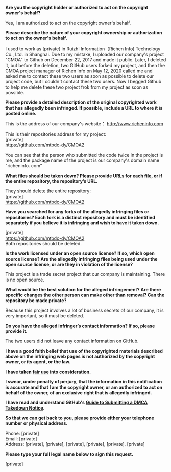 **Are you the copyright holder or authorized to act on the copyright owner's behalf?**

Yes, I am authorized to act on the copyright owner's behalf.

**Please describe the nature of your copyright ownership or authorization to act on the owner's behalf.**

I used to work as [private] in Ruizhi Information（Richen Info) Technology Co., Ltd. in Shanghai. Due to my mistake, I uploaded our company's project "CMOA" to Github on December 22, 2017 and made it public. Later, I deleted it, but before the deletion, two GitHub users forked my project, and then the CMOA project manager of Richen Info on May 12, 2020 called me and asked me to contact these two users as soon as possible to delete our project code, but I couldn't contact these two users. Now I begged Github to help me delete these two project frok from my project as soon as possible.

**Please provide a detailed description of the original copyrighted work that has allegedly been infringed. If possible, include a URL to where it is posted online.**

This is the address of our company's website： http://www.richeninfo.com

This is their repositories address for my project:  
[private]  
https://github.com/mtbdc-dy/CMOA2

You can see that the person who submitted the code twice in the project is me, and the package name of the project is our company's domain name "richeninfo. com“

**What files should be taken down? Please provide URLs for each file, or if the entire repository, the repository’s URL.**

They should delete the entire repository:  
[private]  
https://github.com/mtbdc-dy/CMOA2

**Have you searched for any forks of the allegedly infringing files or repositories? Each fork is a distinct repository and must be identified separately if you believe it is infringing and wish to have it taken down.**

[private]  
https://github.com/mtbdc-dy/CMOA2  
Both repositories should be deleted.

**Is the work licensed under an open source license? If so, which open source license? Are the allegedly infringing files being used under the open source license, or are they in violation of the license?**

This project is a trade secret project that our company is maintaining. There is no open source.

**What would be the best solution for the alleged infringement? Are there specific changes the other person can make other than removal? Can the repository be made private?**

Because this project involves a lot of business secrets of our company, it is very important, so it must be deleted.

**Do you have the alleged infringer’s contact information? If so, please provide it.**

The two users did not leave any contact information on GitHub.

**I have a good faith belief that use of the copyrighted materials described above on the infringing web pages is not authorized by the copyright owner, or its agent, or the law.**

**I have taken <a href="https://www.lumendatabase.org/topics/22">fair use</a> into consideration.**

**I swear, under penalty of perjury, that the information in this notification is accurate and that I am the copyright owner, or am authorized to act on behalf of the owner, of an exclusive right that is allegedly infringed.**

**I have read and understand GitHub's <a href="https://help.github.com/articles/guide-to-submitting-a-dmca-takedown-notice/">Guide to Submitting a DMCA Takedown Notice</a>.**

**So that we can get back to you, please provide either your telephone number or physical address.**

Phone: [private]  
Email: [private]   
Address: [private], [private], [private], [private], [private], [private]

**Please type your full legal name below to sign this request.**

[private]
